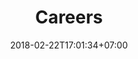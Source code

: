 ---
title: 'Careers'
date: 2018-02-22T17:01:34+07:00
careerHeading: "Join the"
careerSubHeading: 'Stream Team'
careerContent: 'We’re growing, are you ready to grow with us? If you are an innovative, creative thinker who is passionate about technology and how it can change the way people experience media, we would love to hear from you. Email us at careers @ realeyes.com and let us know how you would be a good fit for our team! 
'
---